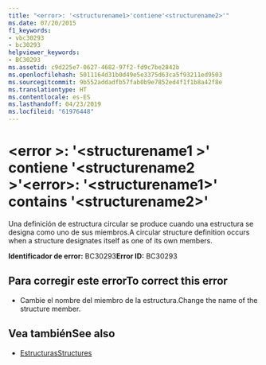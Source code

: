 ```yaml
---
title: "<error>: '<structurename1>'contiene'<structurename2>'"
ms.date: 07/20/2015
f1_keywords:
- vbc30293
- bc30293
helpviewer_keywords:
- BC30293
ms.assetid: c9d225e7-0627-4682-97f2-fd9c7be2842b
ms.openlocfilehash: 5011164d31b0d49e5e3375d63ca5f93211ed9503
ms.sourcegitcommit: 9b552addadfb57fab0b9e7852ed4f1f1b8a42f8e
ms.translationtype: HT
ms.contentlocale: es-ES
ms.lasthandoff: 04/23/2019
ms.locfileid: "61976448"
---
```

# <a name="error-structurename1-contains-structurename2"></a><span data-ttu-id="2a7e0-102">\<error >: '\<structurename1 >' contiene '\<structurename2 >'</span><span class="sxs-lookup"><span data-stu-id="2a7e0-102">\<error>: '\<structurename1>' contains '\<structurename2>'</span></span>
<span data-ttu-id="2a7e0-103">Una definición de estructura circular se produce cuando una estructura se designa como uno de sus miembros.</span><span class="sxs-lookup"><span data-stu-id="2a7e0-103">A circular structure definition occurs when a structure designates itself as one of its own members.</span></span>  
  
 <span data-ttu-id="2a7e0-104">**Identificador de error:** BC30293</span><span class="sxs-lookup"><span data-stu-id="2a7e0-104">**Error ID:** BC30293</span></span>  
  
## <a name="to-correct-this-error"></a><span data-ttu-id="2a7e0-105">Para corregir este error</span><span class="sxs-lookup"><span data-stu-id="2a7e0-105">To correct this error</span></span>  
  
- <span data-ttu-id="2a7e0-106">Cambie el nombre del miembro de la estructura.</span><span class="sxs-lookup"><span data-stu-id="2a7e0-106">Change the name of the structure member.</span></span>  
  
## <a name="see-also"></a><span data-ttu-id="2a7e0-107">Vea también</span><span class="sxs-lookup"><span data-stu-id="2a7e0-107">See also</span></span>

- [<span data-ttu-id="2a7e0-108">Estructuras</span><span class="sxs-lookup"><span data-stu-id="2a7e0-108">Structures</span></span>](../../visual-basic/programming-guide/language-features/data-types/structures.md)
